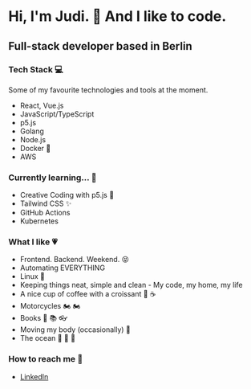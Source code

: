 # Hi, I'm Judi. 👋 And I like to code.

## Full-stack developer based in Berlin

### Tech Stack :computer:
Some of my favourite technologies and tools at the moment.
* React, Vue.js
* JavaScript/TypeScript
* p5.js
* Golang
* Node.js
* Docker :whale:
* AWS

### Currently learning... :seedling:
* Creative Coding with p5.js :art:
* Tailwind CSS ✨
* GitHub Actions
* Kubernetes

### What I like :heartpulse:
* Frontend. Backend. Weekend. :stuck_out_tongue_closed_eyes: 
* Automating EVERYTHING
* Linux 🐧
* Keeping things neat, simple and clean - My code, my home, my life
* A nice cup of coffee with a croissant :croissant: :coffee:
* Motorcycles :motorcycle: :motorcycle:
* Books :book: :books: :eyeglasses: 
* Moving my body (occasionally) :running: 
* The ocean :ocean: :ocean: :ocean:

### How to reach me :love_letter:
* [LinkedIn](https://linkedin.com/in/jboehlert) 
